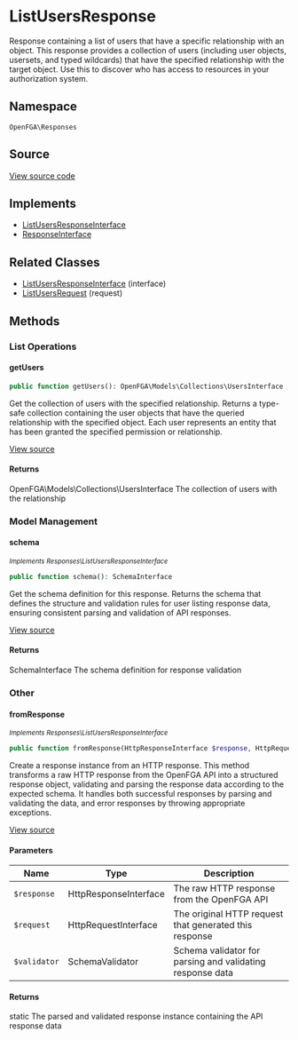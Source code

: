 # ListUsersResponse

Response containing a list of users that have a specific relationship with an object. This response provides a collection of users (including user objects, usersets, and typed wildcards) that have the specified relationship with the target object. Use this to discover who has access to resources in your authorization system.

## Namespace
`OpenFGA\Responses`

## Source
[View source code](https://github.com/evansims/openfga-php/blob/main/src/Responses/ListUsersResponse.php)

## Implements
* [ListUsersResponseInterface](ListUsersResponseInterface.md)
* [ResponseInterface](ResponseInterface.md)

## Related Classes
* [ListUsersResponseInterface](Responses/ListUsersResponseInterface.md) (interface)
* [ListUsersRequest](Requests/ListUsersRequest.md) (request)



## Methods

                                                                        
### List Operations
#### getUsers


```php
public function getUsers(): OpenFGA\Models\Collections\UsersInterface
```

Get the collection of users with the specified relationship. Returns a type-safe collection containing the user objects that have the queried relationship with the specified object. Each user represents an entity that has been granted the specified permission or relationship.

[View source](https://github.com/evansims/openfga-php/blob/main/src/Responses/ListUsersResponse.php#L97)


#### Returns
OpenFGA\Models\Collections\UsersInterface
 The collection of users with the relationship

### Model Management
#### schema

*<small>Implements Responses\ListUsersResponseInterface</small>*  

```php
public function schema(): SchemaInterface
```

Get the schema definition for this response. Returns the schema that defines the structure and validation rules for user listing response data, ensuring consistent parsing and validation of API responses.

[View source](https://github.com/evansims/openfga-php/blob/main/src/Responses/ListUsersResponseInterface.php#L36)


#### Returns
SchemaInterface
 The schema definition for response validation

### Other
#### fromResponse

*<small>Implements Responses\ListUsersResponseInterface</small>*  

```php
public function fromResponse(HttpResponseInterface $response, HttpRequestInterface $request, SchemaValidator $validator): static
```

Create a response instance from an HTTP response. This method transforms a raw HTTP response from the OpenFGA API into a structured response object, validating and parsing the response data according to the expected schema. It handles both successful responses by parsing and validating the data, and error responses by throwing appropriate exceptions.

[View source](https://github.com/evansims/openfga-php/blob/main/src/Responses/ResponseInterface.php#L44)

#### Parameters
| Name | Type | Description |
|------|------|-------------|
| `$response` | HttpResponseInterface | The raw HTTP response from the OpenFGA API |
| `$request` | HttpRequestInterface | The original HTTP request that generated this response |
| `$validator` | SchemaValidator | Schema validator for parsing and validating response data |

#### Returns
static
 The parsed and validated response instance containing the API response data

